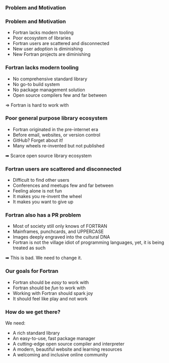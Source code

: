 <section>

### Problem and Motivation
</section>

<section>

### Problem and Motivation

* Fortran lacks modern tooling
* Poor ecosystem of libraries
* Fortran users are scattered and disconnected
* New user adoption is diminishing
* New Fortran projects are diminishing
</section>


<section>

### Fortran lacks modern tooling

* No comprehensive standard library
* No go-to build system
* No package management solution
* Open source compilers few and far between

=> Fortran is hard to work with
</section>


<section>

### Poor general purpose library ecosystem

* Fortran originated in the pre-internet era
* Before email, websites, or version control
* GitHub? Forget about it!
* Many wheels re-invented but not published

➡ Scarce open source library ecosystem
</section>


<section>

### Fortran users are scattered and disconnected

* Difficult to find other users
* Conferences and meetups few and far between
* Feeling alone is not fun
* It makes you re-invent the wheel
* It makes you want to give up
</section>


<section>

### Fortran also has a PR problem

* Most of society still only knows of FORTRAN
* Mainframes, punchcards, and UPPERCASE
* Images deeply engraved into the cultural DNA
* Fortran is not the village idiot of programming languages,
yet, it is being treated as such

➡ This is bad. We need to change it.
</section>


<section>

### Our goals for Fortran

* Fortran should be _easy_ to work with
* Fortran should be _fun_ to work with
* Working with Fortran should spark joy
* It should feel like play and not work
</section>


<section>

### How do we get there?

We need:

* A rich standard library
* An easy-to-use, fast package manager
* A cutting-edge open source compiler and interpreter 
* A modern, beautiful website and learning resources
* A welcoming and inclusive online community
</section>
